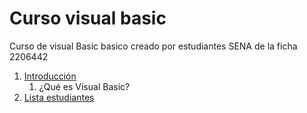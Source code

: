 # Curso visual basic
Curso de visual Basic basico creado por estudiantes SENA de la ficha 2206442

1. [Introducción](introduccion/readme.md)
     1. ¿Qué es Visual Basic?
2. [Lista estudiantes](aprendices/readme.md)

